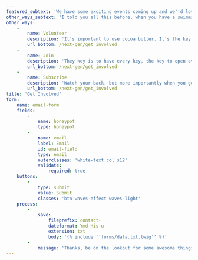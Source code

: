 ```yaml
---
featured_subtext: 'We have some exciting events coming up and we''d love to meet you there!'
other_ways_subtext: 'I told you all this before, when you have a swimming pool, do not use chlorine, use salt water, the healing, salt water is the healing. Watch your back, but more importantly when you get out the shower, dry your back, it’s a cold world out there.'
other_ways:
    -
        name: Volunteer
        description: 'It’s important to use cocoa butter. It’s the key to more success, why not live smooth? Why live rough? We don’t see them, we will never see them. I’m giving you cloth talk, cloth. Special cloth alert, cut from a special cloth. Every chance I get, I water the plants, Lion!'
        url_bottom: /next-gen/get_involved
    -
        name: Join
        description: 'They key is to have every key, the key to open every door. In life you have to take the trash out, if you have trash in your life, take it out, throw it away, get rid of it, major key. The ladies always say Khaled you smell good, I use no cologne. Cocoa butter is the key.'
        url_bottom: /next-gen/get_involved
    -
        name: Subscribe
        description: 'Watch your back, but more importantly when you get out the shower, dry your back, it’s a cold world out there. They will try to close the door on you, just open it. I told you all this before, when you have a swimming pool, do not use chlorine, use salt water, the healing, salt water is the healing. Hammock talk come soon.'
        url_bottom: /next-gen/get_involved
title: 'Get Involved'
form:
    name: email-form
    fields:
        -
            name: honeypot
            type: honeypot
        -
            name: email
            label: Email
            id: email-field
            type: email
            outerclasses: 'white-text col s12'
            validate:
                required: true
    buttons:
        -
            type: submit
            value: Submit
            classes: 'btn waves-effect waves-light'
    process:
        -
            save:
                fileprefix: contact-
                dateformat: Ymd-His-u
                extension: txt
                body: '{% include ''forms/data.txt.twig'' %}'
        -
            message: 'Thanks, be on the lookout for some awesome things!'
---
```


